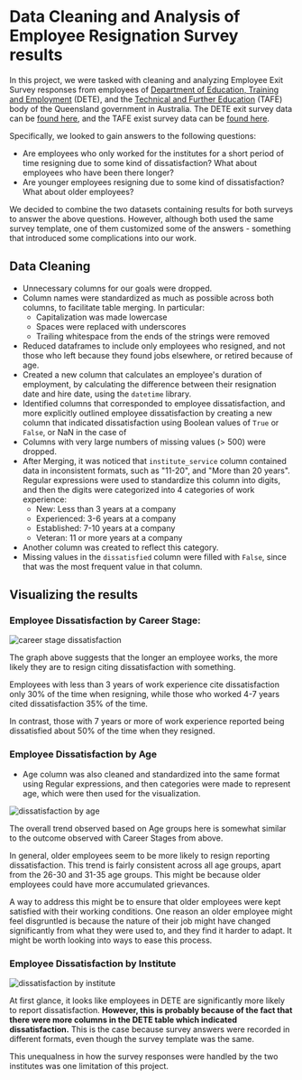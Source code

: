 # Data Cleaning and Analysis of Employee Resignation Survey results

In this project, we were tasked with cleaning and analyzing Employee Exit Survey responses from employees of [Department of Education, Training and Employment](https://en.wikipedia.org/wiki/Department_of_Education_and_Training_) (DETE), and the [Technical and Further Education](https://en.wikipedia.org/wiki/TAFE_Queensland) (TAFE) body of the Queensland government in Australia. The DETE exit survey data can be [found here](https://data.gov.au/dataset/ds-qld-fe96ff30-d157-4a81-851d-215f2a0fe26d/details?q=exit%20survey), and the TAFE exist survey data can be [found here](https://data.gov.au/dataset/ds-qld-89970a3b-182b-41ea-aea2-6f9f17b5907e/details?q=exit%20survey).

Specifically, we looked to gain answers to the following questions:
- Are employees who only worked for the institutes for a short period of time resigning due to some kind of dissatisfaction? What about employees who have been there longer?
- Are younger employees resigning due to some kind of dissatisfaction? What about older employees?

We decided to combine the two datasets containing results for both surveys to answer the above questions. However, although both used the same survey template, one of them customized some of the answers - something that introduced some complications into our work.

## Data Cleaning

- Unnecessary columns for our goals were dropped. 
- Column names were standardized as much as possible across both columns, to facilitate table merging. In particular:
   - Capitalization was made lowercase
   - Spaces were replaced with underscores
   - Trailing whitespace from the ends of the strings were removed
- Reduced dataframes to include only employees who resigned, and not those who left because they found jobs elsewhere, or retired because of age.
- Created a new column that calculates an employee's duration of employment, by calculating the difference between their resignation date and hire date, using the `datetime` library.
- Identified columns that corresponded to employee dissatisfaction, and more explicitly outlined employee dissatisfaction by creating a new column that indicated dissatisfaction using Boolean values of `True` or `False`, or NaN in the case of 
- Columns with very large numbers of missing values (> 500) were dropped.
- After Merging, it was noticed that `institute_service` column contained data in inconsistent formats, such as "11-20", and "More than 20 years". Regular expressions were used to standardize this column into digits, and then the digits were categorized into 4 categories of work experience:       
  - New: Less than 3 years at a company
  - Experienced: 3-6 years at a company
  - Established: 7-10 years at a company
  - Veteran: 11 or more years at a company
- Another column was created to reflect this category. 
- Missing values in the `dissatisfied` column were filled with `False`, since that was the most frequent value in that column. 

## Visualizing the results

### Employee Dissatisfaction by Career Stage:
![career stage dissatisfaction](https://i.gyazo.com/e3e44d5c102490a9aed527bcf6d1e3ba.png)

The graph above suggests that the longer an employee works, the more likely they are to resign citing dissatisfaction with something.

Employees with less than 3 years of work experience cite dissatisfaction only 30% of the time when resigning, while those who worked 4-7 years cited dissatisfaction 35% of the time.

In contrast, those with 7 years or more of work experience reported being dissatisfied about 50% of the time when they resigned.

### Employee Dissatisfaction by Age

- Age column was also cleaned and standardized into the same format using Regular expressions, and then categories were made to represent age, which were then used for the visualization.

![dissatisfaction by age](https://i.gyazo.com/cf3973c632c15c70cfa7fa683047d948.png)

The overall trend observed based on Age groups here is somewhat similar to the outcome observed with Career Stages from above.

In general, older employees seem to be more likely to resign reporting dissatisfaction. This trend is fairly consistent across all age groups, apart from the 26-30 and 31-35 age groups. This might be because older employees could have more accumulated grievances. 

A way to address this might be to ensure that older employees were kept satisfied with their working conditions. One reason an older employee might feel disgruntled is because the nature of their job might have changed significantly from what they were used to, and they find it harder to adapt. It might be worth looking into ways to ease this process. 

### Employee Dissatisfaction by Institute

![dissatisfaction by institute](https://i.gyazo.com/7a97e12ac48852a5f94b818b046949ff.png)

At first glance, it looks like employees in DETE are significantly more likely to report dissatisfaction. **However, this is probably because of the fact that there were more columns in the DETE table which indicated dissatisfaction.** This is the case because survey answers were recorded in different formats, even though the survey template was the same. 

This unequalness in how the survey responses were handled by the two institutes was one limitation of this project.

